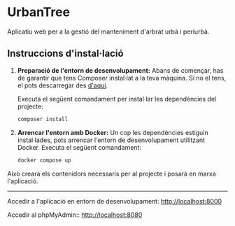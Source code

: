 # UrbanTree

Aplicatiu web per a la gestió del manteniment d'arbrat urbà i periurbà.

<!-- Nomenclatura per a la Base de Dades moguda a la [wiki](https://github.com/Projecte-UrbanTree/UrbanTree/wiki/Naming-Conventions) -->

## Instruccions d'instal·lació

1. **Preparació de l'entorn de desenvolupament:**
   Abans de començar, has de garantir que tens Composer instal·lat a la teva màquina. Si no el tens, el pots descarregar des [d'aquí](https://getcomposer.org/).

   Executa el següent comandament per instal·lar les dependències del projecte:

   ```bash
   composer install
   ```

2. **Arrencar l'entorn amb Docker:**
   Un cop les dependències estiguin instal·lades, pots arrencar l'entorn de desenvolupament utilitzant Docker. Executa el següent comandament:
   ```bash
   docker compose up
   ```

Això crearà els contenidors necessaris per al projecte i posarà en marxa l'aplicació.

---

Accedir a l'aplicació en entorn de desenvolupament: [http://localhost:8000](http://localhost:8000)

Accedir al phpMyAdmin:: [http://localhost:8080](http://localhost:8080)